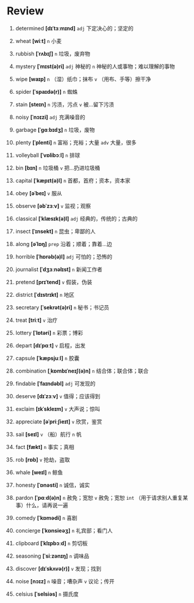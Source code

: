 # Review
1. determined **[dɪˈtɜːmɪnd]** `adj` 下定决心的；坚定的

2. wheat **[wiːt]** `n` 小麦

3. rubbish **[ˈrʌbɪʃ]** `n` 垃圾，废弃物

4. mystery **[ˈmɪst(ə)ri]** `adj` 神秘的 `n` 神秘的人或事物；难以理解的事物

5. wipe **[waɪp]** `n` （湿）纸巾；抹布 `v` （用布、手等）擦干净

6. spider **[ˈspaɪdə(r)]** `n` 蜘蛛

7. stain **[steɪn]** `n` 污渍，污点 `v` 被...留下污渍

8. noisy **[ˈnɔɪzi]** `adj` 充满噪音的

9. garbage **[ˈɡɑːbɪdʒ]** `n` 垃圾，废物

10. plenty **[ˈplenti]** `n` 富裕；充裕；大量 `adv` 大量，很多

11. volleyball **[ˈvɒlibɔːl]** `n` 排球

12. bin **[bɪn]** `n` 垃圾桶 `v` 把...扔进垃圾桶

13. capital **[ˈkæpɪt(ə)l]** `n` 首都，首府；资本，资本家

14. obey **[əˈbeɪ]** `v` 服从

15. observe **[əbˈzɜːv]** `v` 监视；观察

16. classical **[ˈklæsɪk(ə)l]** `adj` 经典的，传统的；古典的

17. insect **[ˈɪnsekt]** `n` 昆虫；卑鄙的人

18. along **[əˈlɒŋ]** `prep` 沿着；顺着；靠着...边

19. horrible **[ˈhɒrəb(ə)l]** `adj` 可怕的；恐怖的

20. journalist **[ˈdʒɜːnəlɪst]** `n` 新闻工作者

21. pretend **[prɪˈtend]** `v` 假装，伪装

22. district **[ˈdɪstrɪkt]** `n` 地区

23. secretary **[ˈsekrət(ə)ri]** `n` 秘书；书记员

24. treat **[triːt]** `v` 治疗

25. lottery **[ˈlɒtəri]** `n` 彩票；博彩

26. depart **[dɪˈpɑːt]** `v` 启程，出发

27. capsule **[ˈkæpsjuːl]** `n` 胶囊

28. combination **[ˌkɒmbɪˈneɪʃ(ə)n]** `n` 结合体；联合体；联合

29. findable **[ˈfaɪndəbl]** `adj` 可发现的

30. deserve **[dɪˈzɜːv]** `v` 值得；应该得到

31. exclaim **[ɪkˈskleɪm]** `v` 大声说；惊叫

32. appreciate **[əˈpriːʃieɪt]** `v` 欣赏，鉴赏

33. sail **[seɪl]** `v` （船）航行 `n` 帆

34. fact **[fækt]** `n` 事实；真相

35. rob **[rɒb]** `v` 抢劫，盗取

36. whale **[weɪl]** `n` 鲸鱼

37. honesty **[ˈɒnəsti]** `n` 诚信，诚实

38. pardon **[ˈpɑːd(ə)n]** `n` 赦免；宽恕 `v` 赦免；宽恕 `int` （用于请求别人重复某事）什么，请再说一遍

39. comedy **[ˈkɒmədi]** `n` 喜剧

40. concierge **[ˈkɒnsieəʒ]** `n` 礼宾部；看门人

41. clipboard **[ˈklɪpbɔːd]** `n` 剪切板

42. seasoning **[ˈsiːzənɪŋ]** `n` 调味品

43. discover **[dɪˈskʌvə(r)]** `v` 发现；找到

44. noise **[nɔɪz]** `n` 噪音；嘈杂声 `v` 议论；传开

45. celsius **[ˈselsiəs]** `n` 摄氏度

